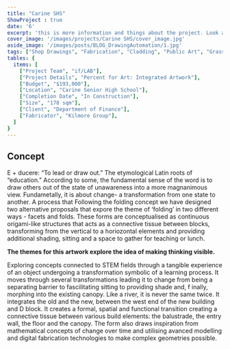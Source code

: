 ```yaml
---
title: "Carine SHS" 
ShowProject : true
date: '6'
excerpt: 'this is more information and things about the project. Look at this test, it is testing the length of the item'
cover_image: '/images/projects/Carine SHS/cover_image.jpg'
aside_image: '/images/posts/BLOG_DrawingAutomation/1.jpg'
tags: ["Shop Drawings", "Fabrication", "Cladding", "Public Art", "Grasshopper", "Computational Design", "Rhino 3D"]
tables: {
  items: [
    ["Project Team", "if/LAB"],
    ["Project Details", "Percent for Art: Integrated Artwork"],
    ["Budget", "$193,000"],
    ["Location", "Carine Senior High School"],
    ["Completion Date", "In Construction"],
    ["Size", "178 sqm"],
    ["Client", "Department of Finance"],
    ["Fabricator", "Kilmore Group"],
  ]
}
---
```


## Concept

E + ducere: “To lead or draw out.” The etymological Latin roots of “education.” According to some, the fundamental sense of the word is to draw others out of the state of unawareness into a more magnanimous view. Fundametally, it is about change- a transformation from one state to another. A process that Following the folding concept we have designed two alternative proposals that expore the theme of ‘folding’ in two different ways - facets and folds. These forms are conceptualised as continuous origami-like structures that acts as a connective tissue between blocks, transforming from the vertical to a horiozontal elements and providing additional shading, sitting and a space to gather for teaching or lunch.

**The themes for this artwork explore the idea of making thinking visible.**

Exploring concepts connected to STEM fields through a tangible experience of an object undergoing a transformation symbolic of a learning process. It moves through several transformations leading it to change from being a separating barrier to fascilitating sitting to providing shade and, f inally, morphing into the existing canopy. Like a river, it is never the same twice. It integrates the old and the new, between the west end of the new building and D block. It creates a formal, spatial and functional transition creating a connective tissue between various build elements: the balustrade, the entry wall, the floor and the canopy. The form also draws inspiration from mathematical concepts of change over time and utilising avanced modelling and digital fabrication technologies to make complex geometries possible.